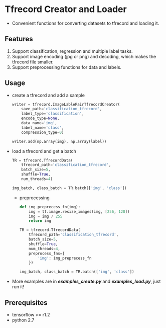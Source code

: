 # Tfrecord Creator and Loader
- Convenient functions for converting datasets to tfrecord and loading it.

## Features
1. Support classification, regression and multiple label tasks.
1. Support image encoding (jpg or png) and decoding, which makes the tfrecord file smaller.
1. Support preprocessing functions for data and labels.

## Usage
- create a tfrecord and add a sample
    ```python
    writer = tfrecord.ImageLablePairTfrecordCreator(
        save_path='classification_tfrecord',
        label_type='classification',
        encode_type=None,
        data_name='img',
        label_name='class',
        compression_type=0)

    writer.add(np.array(img), np.array(label))
    ```

- load a tfrecord and get a batch
    ```python
    TR = tfrecord.TfrecordData(
        tfrecord_path='classification_tfrecord',
        batch_size=5,
        shuffle=True,
        num_threads=4)

    img_batch, class_batch = TR.batch(['img', 'class'])
    ```
    - preprocessing
        ```python
        def img_preprecess_fn(img):
            img = tf.image.resize_images(img, [256, 128])
            img = img / 255
            return img

        TR = tfrecord.TfrecordData(
            tfrecord_path='classification_tfrecord',
            batch_size=5,
            shuffle=True,
            num_threads=4,
            preprocess_fns={
                'img': img_preprecess_fn
            })

        img_batch, class_batch = TR.batch(['img', 'class'])
        ```

 - More examples are in ***examples_create.py*** and ***examples_load.py***, just run it!

## Prerequisites
- tensorflow >= r1.2
- python 2.7

